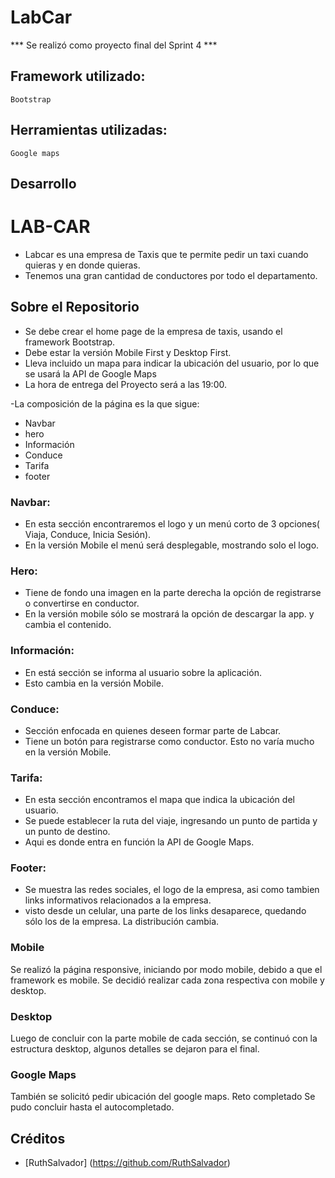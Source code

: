 # LabCar

*** Se realizó como proyecto final del Sprint 4 ***


## Framework utilizado:

`Bootstrap`

## Herramientas utilizadas:

`Google maps`

## Desarrollo
# LAB-CAR
- Labcar es una empresa de Taxis que te permite pedir un taxi cuando quieras y en donde quieras.
- Tenemos una gran cantidad de conductores por todo el departamento.


## Sobre el Repositorio
- Se debe crear el home page de la empresa de taxis, usando el framework Bootstrap.
- Debe estar la versión Mobile First y Desktop First.
- Lleva incluido un mapa para indicar la ubicación del usuario, por lo que se usará la API de Google Maps
- La hora de entrega del Proyecto será a las 19:00.

-La composición de la página es la que sigue:
  - Navbar
  - hero
   - Información
   - Conduce
   - Tarifa
   - footer

  ### Navbar:
  - En esta sección encontraremos el logo y un menú corto de 3 opciones( Viaja, Conduce, Inicia Sesión).
  - En la versión Mobile el menú será desplegable, mostrando solo el logo.

  ### Hero:
  - Tiene de fondo una imagen en la parte derecha la opción de registrarse o convertirse en conductor.
  - En la versión mobile sólo se mostrará la opción de descargar la app. y cambia el contenido.

  ### Información:
  - En está sección se informa al usuario sobre la aplicación.
  - Esto cambia en la versión Mobile.

  ### Conduce:
  - Sección enfocada en quienes deseen formar parte de Labcar.
  - Tiene un botón para registrarse como conductor. Esto no varía mucho en la versión Mobile.

  ### Tarifa:
  - En esta sección encontramos el mapa que indica la ubicación del usuario.
  - Se puede establecer la ruta del viaje, ingresando un punto de partida y un punto de destino.
  - Aqui es donde entra en función la API  de Google Maps.

  ### Footer:
  - Se muestra las redes sociales, el logo de la empresa, asi como tambien links informativos relacionados a la empresa.
  - visto desde un celular, una parte de los links desaparece, quedando sólo los de la empresa. La distribución cambia.


### Mobile

Se realizó la página responsive, iniciando por modo mobile, debido a que el framework es mobile.
Se decidió realizar cada zona respectiva con mobile y desktop.

### Desktop

Luego de concluir con la parte mobile de cada sección, se continuó con la estructura desktop, algunos detalles se dejaron para el final.

### Google Maps

También se solicitó pedir ubicación del google maps. Reto completado
Se pudo concluir hasta el autocompletado.

##  Créditos
 * [RuthSalvador] (https://github.com/RuthSalvador)
